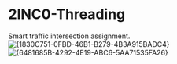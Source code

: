 # 2INC0-Threading
Smart traffic intersection assignment.
![{1830C751-0FBD-46B1-B279-4B3A915BADC4}](https://github.com/user-attachments/assets/a2d8c62e-69a5-4042-b0fd-3b5cda3efbf2)
![{6481685B-4292-4E19-ABC6-5AA71535FA26}](https://github.com/user-attachments/assets/1a4c976f-6cce-46d6-b7df-f1c5f3d1df0c)


